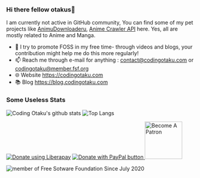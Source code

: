 ### Hi there fellow otakus👋
I am currently not active in GitHub community,
You can find some of my pet projects like [AnimuDownloaderu](https://github.com/codingotaku/Animu-Downloaderu), [Anime Crawler API](https://github.com/codingotaku/AnimeCrawlerAPI) here. Yes, all are mostly related to Anime and Manga.


- 🔭 I try to promote FOSS in my free time- through videos and blogs, your contribution might help me do this more regularly!
- 📫 Reach me through e-mail for anything : contact@codingotaku.com or codingotaku@member.fsf.org
- 🌐 Website https://codingotaku.com
- 📚 Blog https://blog.codingotaku.com


### Some Useless Stats
![Coding Otaku's github stats](https://github-readme-stats.vercel.app/api?username=codingotaku&show_icons=true&theme=dracula) ![Top Langs](https://github-readme-stats.vercel.app/api/top-langs/?username=codingotaku&layout=compact&theme=dracula)


<a href="https://liberapay.com/codingotaku/donate" target="_blank"> ![Donate using Liberapay](https://liberapay.com/assets/widgets/donate.svg)</a>
<a href="https://paypal.me/otakucoding" target="_blank"> ![Donate with PayPal button](https://codingotaku.com/icons/paypal_donate.gif) </a>
<a href="https://www.patreon.com/bePatron?u=13678963" data-patreon-widget-type="become-patron-button"> <img src="https://c5.patreon.com/external/logo/become_a_patron_button@2x.png" alt="Become A Patron" width="100"/></a>

![member of Free Sotware Foundation Since July 2020](https://static.fsf.org/nosvn/associate/crm/5009114.png)
